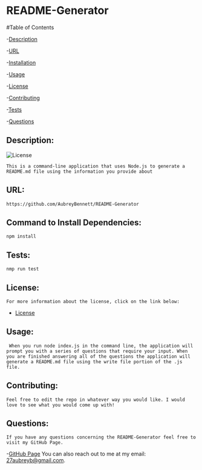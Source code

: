 
  # README-Generator

  #Table of Contents

  -[Description](#desctiption)

  -[URL](#url)

  -[Installation](#dependencies)

  -[Usage](#usage)

  -[License](#license)

  -[Contributing](#contributing)

  -[Tests](#tests)
  
  -[Questions](#questions)

  ## Description:
  ![License](https://img.shields.io/badge/License-MIT-blue.svg "License Badge")

    This is a command-line application that uses Node.js to generate a README.md file using the information you provide about 
  ## URL:
    https://github.com/AubreyBennett/README-Generator
  ## Command to Install Dependencies:
    npm install
  ## Tests:
    nmp run test
  ## License:
    For more information about the license, click on the link below:
  - [License](https://opensource.org/;icenses/MIT)
  ## Usage:
     When you run node index.js in the command line, the application will prompt you with a series of questions that require your input. When you are finished answering all of the questions the application will generate a README.md file using the write file portion of the .js file.
  ## Contributing:
    Feel free to edit the repo in whatever way you would like. I would love to see what you would come up with!
  ## Questions:
    If you have any questions concerning the README-Generator feel free to visit my GitHub Page.
  -[GitHub Page](https://github.com/AubreyBennett)
    You can also reach out to me at my email: 27aubreyb@gmail.com.
